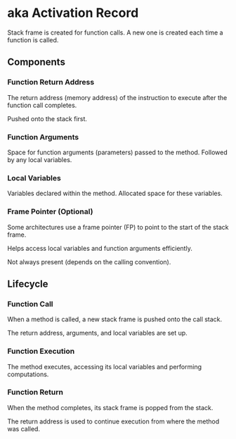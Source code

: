 

# aka Activation Record

Stack frame is created for function calls. A new one is created each time a function is called.

## Components

### Function Return Address

The return address (memory address) of the instruction to execute after the function call completes.

Pushed onto the stack first.

### Function Arguments

Space for function arguments (parameters) passed to the method.
Followed by any local variables.

### Local Variables

Variables declared within the method.
Allocated space for these variables.

### Frame Pointer (Optional)
Some architectures use a frame pointer (FP) to point to the start of the stack frame.

Helps access local variables and function arguments efficiently.

Not always present (depends on the calling convention).


## Lifecycle

### Function Call

When a method is called, a new stack frame is pushed onto the call stack.

The return address, arguments, and local variables are set up.

### Function Execution

The method executes, accessing its local variables and performing computations.

### Function Return

When the method completes, its stack frame is popped from the stack.

The return address is used to continue execution from where the method was called.

